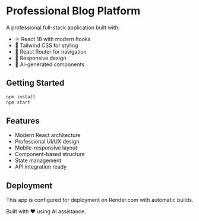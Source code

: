 # Professional Blog Platform

A professional full-stack application built with:
- ⚛️ React 18 with modern hooks
- 🎨 Tailwind CSS for styling
- 🚀 React Router for navigation
- 📱 Responsive design
- 🤖 AI-generated components

## Getting Started

```bash
npm install
npm start
```

## Features

- Modern React architecture
- Professional UI/UX design
- Mobile-responsive layout
- Component-based structure
- State management
- API integration ready

## Deployment

This app is configured for deployment on Render.com with automatic builds.

Built with ❤️ using AI assistance.
